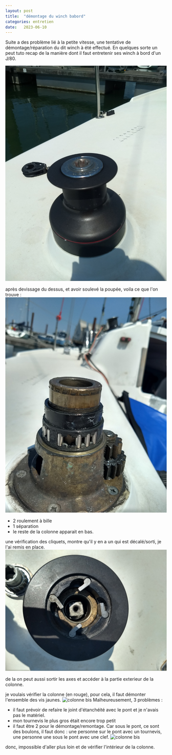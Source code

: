 ```yaml
---
layout: post
title:  "démontage du winch babord"
categories: entretien
date:   2023-06-10
---
```


Suite a des problème lié à la petite vitesse, une tentative de démontage/réparation du dit winch à été effectué. En quelques sorte un peut tuto recap de la manière dont il faut entretenir ses winch à bord d'un J/80.

![le winch](/images/posts/winch/winch1.jpg)

après devissage du dessus, et avoir soulevé la poupée, voila ce que l'on trouve :
![colonne](/images/posts/winch/winch2.jpg)
* 2 roulement à bille
* 1 séparation
* le reste de la colonne apparait en bas.

une vérification  des cliquets, montre qu'il y en a un qui est décalé/sorti, je l'ai remis en place.
![cliquets](/images/posts/winch/winch3.jpg)

de la on peut aussi sortir les axes et accéder à la partie exterieur de la colonne.

je voulais vérifier  la colonne (en rouge), pour cela, il faut démonter  l'ensemble des vis jaunes.
![colonne bis](/images/posts/winch/winch4.jpg)
Malheureusement, 3 problèmes : 
* il faut prévoir  de refaire le joint d'étanchéité   avec le pont et je n'avais pas le matériel.
* mon tournevis le plus gros était encore trop petit
* il faut être 2 pour le démontage/remontage. Car sous le pont, ce sont des boulons, il faut donc : une personne sur le pont avec un tournevis, une personne une sous le pont avec une clef.
![colonne bis](/images/posts/winch/winch4.jpg)

donc, impossible d'aller plus loin et de vérifier  l'intérieur  de la colonne.


